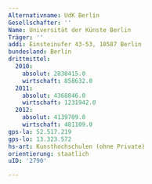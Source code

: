 ```yaml
---
Alternativname: UdK Berlin
Gesellschafter: ''
Name: Universität der Künste Berlin
Träger: ''
addi: Einsteinufer 43-53, 10587 Berlin
bundesland: Berlin
drittmittel:
  2010:
    absolut: 2838415.0
    wirtschaft: 858632.0
  2011:
    absolut: 4368846.0
    wirtschaft: 1231942.0
  2012:
    absolut: 4139709.0
    wirtschaft: 481109.0
gps-la: 52.517.219
gps-lo: 13.323.572
hs-art: Kunsthochschulen (ohne Private)
orientierung: staatlich
uID: '2790'

---
```


